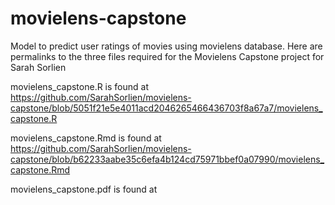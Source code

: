 # movielens-capstone
Model to predict user ratings of movies using movielens database.
Here are permalinks to the three files required for the Movielens Capstone project
for Sarah Sorlien

movielens_capstone.R  is found at 
  https://github.com/SarahSorlien/movielens-capstone/blob/5051f21e5e4011acd2046265466436703f8a67a7/movielens_capstone.R

movielens_capstone.Rmd is found at
  https://github.com/SarahSorlien/movielens-capstone/blob/b62233aabe35c6efa4b124cd75971bbef0a07990/movielens_capstone.Rmd

movielens_capstone.pdf is found at
  
